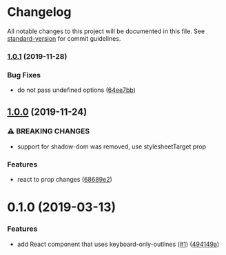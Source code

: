 # Changelog

All notable changes to this project will be documented in this file. See [standard-version](https://github.com/conventional-changelog/standard-version) for commit guidelines.

### [1.0.1](https://github.com/moxystudio/react-keyboard-only-outlines/compare/v1.0.0...v1.0.1) (2019-11-28)


### Bug Fixes

* do not pass undefined options ([64ee7bb](https://github.com/moxystudio/react-keyboard-only-outlines/commit/64ee7bb75a7772002c27fb0fffd3e188def5b906))

## [1.0.0](https://github.com/moxystudio/react-keyboard-only-outlines/compare/v0.1.0...v1.0.0) (2019-11-24)


### ⚠ BREAKING CHANGES

* support for shadow-dom was removed, use stylesheetTarget prop

### Features

* react to prop changes ([68689e2](https://github.com/moxystudio/react-keyboard-only-outlines/commit/68689e2add82af4f950cdcc2ffd24889b6175fa6))

<a name="0.1.0"></a>
# 0.1.0 (2019-03-13)


### Features

* add React component that uses keyboard-only-outlines ([#1](https://github.com/moxystudio/react-keyboard-only-outlines/issues/1)) ([494149a](https://github.com/moxystudio/react-keyboard-only-outlines/commit/494149a))
